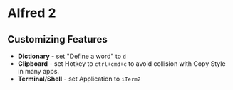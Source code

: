 # Alfred 2

## Customizing Features

- **Dictionary** - set "Define a word" to `d`
- **Clipboard** - set Hotkey to `ctrl+cmd+c` to avoid collision with Copy Style in many apps.  
- **Terminal/Shell** - set Application to `iTerm2`

